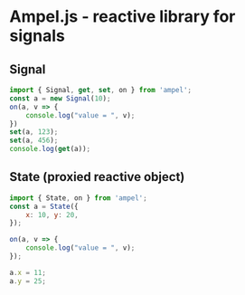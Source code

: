 Ampel.js - reactive library for signals 
===

Signal
----

```js
import { Signal, get, set, on } from 'ampel';
const a = new Signal(10);
on(a, v => {
	console.log("value = ", v);
})
set(a, 123);
set(a, 456);
console.log(get(a));
```

State (proxied reactive object)
----

```js
import { State, on } from 'ampel';
const a = State({
	x: 10, y: 20,
});

on(a, v => {
	console.log("value = ", v);
});

a.x = 11;
a.y = 25;


```
